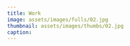 ```yaml
---
title: Work
image: assets/images/fulls/02.jpg
thumbnail: assets/images/thumbs/02.jpg
caption: 
---
```

